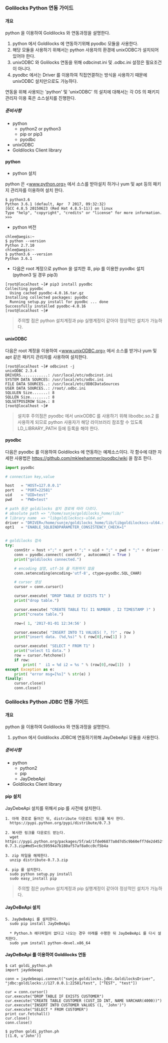 ### Golilocks Python 연동 가이드

#### 개요


python 을 이용하여 Goldilocks 와 연동과정을 설명한다.

1. python 에서 Goldilocks 에 연동하기위해 pyodbc 모듈을 사용한다.
1. 해당 모듈을 사용하기 위해서는 python 사용자의 환경에 unixODBC가 설치되어 있어야 한다.
1. unixODBC 와 Golilocks 연동을 위해 odbcinst.ini 및 .odbc.ini 설정은 필요조건이 아니다.
1. pyodbc 에서는 Driver 를 이용하여 직접연결하는 방식을 사용하기 때문에 unixODBC 설치만으로도 가능하다.

연동을 위해 사용되는 'python' 및 'unixODBC' 의 설치에 대해서는 각 OS 의 패키지 관리자 이용 혹은 소스설치를 진행한다.

##### 준비사항

* python
  * python2 or python3
  * pip or pip3
  * pyodbc
* unixODBC
* Goldilocks Client library

#### python

* python 설치

python 은 <www.python.org> 에서 소스를 받아설치 하거나 yum 및 apt 등의 패키지 관리자를 이용하여 설치 한다.
```
$ python3.6
Python 3.6.1 (default, Apr  7 2017, 09:32:32)
[GCC 4.8.5 20150623 (Red Hat 4.8.5-11)] on linux
Type "help", "copyright", "credits" or "license" for more information.
>>>
```
* python 버전
```
chlee@aegis:~
$ python --version
Python 2.7.10
chlee@aegis:~
$ python3.6 --version
Python 3.6.1
```

* 다음은 root 계정으로 python 을 설치한 후, pip 를 이용한 pyodbc 설치 (python3 일 경우 pip3)
```
[root@localhost ~]# pip3 install pyodbc
Collecting pyodbc
  Using cached pyodbc-4.0.16.tar.gz
Installing collected packages: pyodbc
  Running setup.py install for pyodbc ... done
Successfully installed pyodbc-4.0.16
[root@localhost ~]#
```

> 주의할 점은 python 설치계정과 pip 실행계정이 같아야 정상적인 설치가 가능하다.

#### unixODBC

다음은 root 계정을 이용하여 <www.unixODBC.org> 에서 소스를 받거나 yum 및 apt 같은 패키지 관리자를 사용하여 설치한다.
```
[root@localhost ~]# odbcinst -j
unixODBC 2.3.4
DRIVERS............: /usr/local/etc/odbcinst.ini
SYSTEM DATA SOURCES: /usr/local/etc/odbc.ini
FILE DATA SOURCES..: /usr/local/etc/ODBCDataSources
USER DATA SOURCES..: /root/.odbc.ini
SQLULEN Size.......: 8
SQLLEN Size........: 8
SQLSETPOSIROW Size.: 8
[root@localhost ~]#
```
> 설치후 주의점은 pyodbc 에서 unixODBC 를 사용하기 위해 libodbc.so.2 를 사용하게 되므로
python 사용자가 해당 라이브러리 참조할 수 있도록 LD_LIBRARY_PATH 등에 등록을 해야 한다.

#### pyodbc
다음은 pyodbc 를 이용하여 Goldilocks 에 연동하는 예제소스이다.
각 함수에 대한 자세한 사용법은 <https://github.com/mkleehammer/pyodbc/wiki> 을 참조 한다.

```python
import pyodbc

# connection key,value

host   = "HOST=127.0.0.1"
port   = "PORT=22581"
uid    = "UID=test"
pwd    = "PWD=test"

# path 등은 goldilocks 설치 경로에 따라 다르다.
# absolute path => "/home/sunje/goldilocks_home/lib/"
# library name  => "libgoldilockscs-ul64.so"
driver = "DRIVER=/home/sunje/goldilocks_home/lib/libgoldilockscs-ul64.so"
opt1   = "ENABLE_SQLBINDPARAMETER_CONSISTENCY_CHECK=1"


# goldilocks 접속
try:
    connStr = host +";" + port + ";" + uid + ";" + pwd + ";" + driver + ";" + opt1
    conn = pyodbc.connect( connStr , autocommit = True )
    print("goldilocks connected.")

    # encoding 설정, utf-16 을 지원하지 않음
    conn.setencoding(encoding='utf-8', ctype=pyodbc.SQL_CHAR)

    # cursor 생성
    cursor = conn.cursor()

    cursor.execute( "DROP TABLE IF EXISTS T1" )
    print("drop table.")

    cursor.execute( "CREATE TABLE T1( I1 NUMBER , I2 TIMESTAMP )" )
    print("create table.")

    row=( 1, '2017-01-01 12:34:56' )

    cursor.execute( "INSERT INTO T1 VALUES( ?, ?)" , row )
    print("insert data. (%d,%s)" % ( row[0],row[1] ) )

    cursor.execute( "SELECT * FROM T1" )
    print("select t1 data." )
    row = cursor.fetchone()
    if row:
        print( "  i1 = %d i2 = %s " % (row[0],row[1])  )
except Exception as e:
    print( "error msg=[%s]" % str(e) )
finally:
    cursor.close()
    conn.close()
```





### Golilocks Python JDBC 연동 가이드

#### 개요


python 을 이용하여 Goldilocks 와 연동과정을 설명한다.

1. python 에서 Goldilocks JDBC에 연동하기위해 JayDebeApi 모듈을 사용한다.

##### 준비사항

* python
  * python2
  * pip
  * JayDebeApi
* Goldilocks Client library

#### pip 설치

JayDebeApi 설치를 위해서 pip 를 사전에 설치한다.

```
1. 아래 경로로 들어간 뒤, distribute 다운로드 링크를 복사 한다.
  https://pypi.python.org/pypi/distribute/0.7.3

2. 복사한 링크를 다운로드 받는다.
  wget https://pypi.python.org/packages/5f/ad/1fde06877a8d7d5c9b60eff7de2d452f639916ae1d48f0b8f97bf97e570a/distribute-0.7.3.zip#md5=c6c59594a7b180af57af8a0cc0cf5b4a

3. zip 파일을 해제한다.
  unzip distribute-0.7.3.zip

4. pip 를 설치한다.
  sudo python setup.py install
  sudo easy_install pip
```

> 주의할 점은 python 설치계정과 pip 실행계정이 같아야 정상적인 설치가 가능하다.

#### JayDeBeApi 설치


```
5. JayDeBeApi 를 설치한다.
  sudo pip install JayDeBeApi

  * Python.h 헤더파일이 없다고 나오는 경우 아래를 수행한 뒤 JayDeBeApi 를 다시 설치한다.
  sudo yum install python-devel.x86_64
```


#### JayDeBeApi 를 이용하여 Goldilocks 연동

```
$ cat goldi_python.ph
import jaydebeapi

conn = jaydebeapi.connect("sunje.goldilocks.jdbc.GoldilocksDriver", "jdbc:goldilocks://127.0.0.1:22581/test", ["TEST", "test"])

cur = conn.cursor()
cur.execute("DROP TABLE IF EXISTS CUSTOMER")
cur.execute("CREATE TABLE CUSTOMER (CUST_ID INT, NAME VARCHAR(4000))")
cur.execute("INSERT INTO CUSTOMER VALUES (1, 'John')")
cur.execute("SELECT * FROM CUSTOMER")
print cur.fetchall()
cur.close()
conn.close()

$ python goldi_python.ph
[(1.0, u'John')]
```
